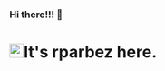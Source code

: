 ### Hi there!!! 👋

<h1 align="left"><img src="https://media.giphy.com/media/hvRJCLFzcasrR4ia7z/giphy.gif" width="25px">It's rparbez here.</h1>

[twitter]: https://twitter.com/rparbez
